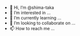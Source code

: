 - 👋 Hi, I’m @shima-taka
- 👀 I’m interested in ...
- 🌱 I’m currently learning ...
- 💞️ I’m looking to collaborate on ...
- 📫 How to reach me ...

<!---
shima-taka/shima-taka is a ✨ special ✨ repository because its `README.md` (this file) appears on your GitHub profile.
You can click the Preview link to take a look at your changes.
--->
